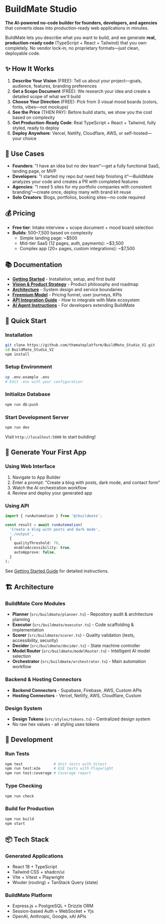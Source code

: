 # BuildMate Studio

**The AI-powered no-code builder for founders, developers, and agencies** that converts ideas into production-ready web applications in minutes.

BuildMate lets you describe what you want to build, and we generate **real, production-ready code** (TypeScript + React + Tailwind) that you own completely. No vendor lock-in, no proprietary formats—just clean, deployable code.

## ✨ How It Works

1. **Describe Your Vision** (FREE): Tell us about your project—goals, audience, features, branding preferences
2. **Get a Scope Document** (FREE): We research your idea and create a detailed scope of what we'll build
3. **Choose Your Direction** (FREE): Pick from 3 visual mood boards (colors, fonts, vibes—not mockups)
4. **See the Price** (THEN PAY): Before build starts, we show you the cost based on complexity
5. **Get Production-Ready Code**: Real TypeScript + React + Tailwind, fully styled, ready to deploy
6. **Deploy Anywhere**: Vercel, Netlify, Cloudflare, AWS, or self-hosted—your choice

## 🎯 Use Cases

- **Founders**: "I have an idea but no dev team"—get a fully functional SaaS, landing page, or MVP
- **Developers**: "I started my repo but need help finishing it"—BuildMate analyzes your code and creates a PR with completed features
- **Agencies**: "I need 5 sites for my portfolio companies with consistent branding"—create once, deploy many with brand kit reuse
- **Solo Creators**: Blogs, portfolios, booking sites—no code required

## 💰 Pricing

- **Free tier**: Intake interview + scope document + mood board selection
- **Builds**: $500–$7,500 based on complexity
  - Simple landing page: ~$500
  - Mid-tier SaaS (12 pages, auth, payments): ~$3,500
  - Complex app (20+ pages, custom integrations): ~$7,500

## 📚 Documentation

- **[Getting Started](./docs/getting-started.md)** - Installation, setup, and first build
- **[Vision & Product Strategy](./docs/vision.md)** - Product philosophy and roadmap
- **[Architecture](./docs/ARCHITECTURE.md)** - System design and service boundaries
- **[Freemium Model](./docs/FREEMIUM-MODEL.md)** - Pricing funnel, user journeys, KPIs
- **[API Integration Guide](./docs/INTEGRATION-HUB.md)** - How to integrate with Mate ecosystem
- **[AI Agent Instructions](./github/copilot-instructions.md)** - For developers extending BuildMate

## 🚀 Quick Start

### Installation
```bash
git clone https://github.com/themateplatform/BuildMate_Studio_V2.git
cd BuildMate_Studio_V2
npm install
```

### Setup Environment
```bash
cp .env.example .env
# Edit .env with your configuration
```

### Initialize Database
```bash
npm run db:push
```

### Start Development Server
```bash
npm run dev
```

Visit `http://localhost:5000` to start building!

## 🎯 Generate Your First App

### Using Web Interface
1. Navigate to App Builder
2. Enter a prompt: "Create a blog with posts, dark mode, and contact form"
3. Watch the AI orchestration workflow
4. Review and deploy your generated app

### Using API
```typescript
import { runAutomation } from '@/buildmate';

const result = await runAutomation(
  'Create a blog with posts and dark mode',
  './output',
  {
    qualityThreshold: 70,
    enableAccessibility: true,
    autoApprove: false,
  }
);
```

See [Getting Started Guide](./docs/getting-started.md) for detailed instructions.

## 🏗️ Architecture

### BuildMate Core Modules
- **Planner** (`src/buildmate/planner.ts`) - Repository audit & architecture planning
- **Executor** (`src/buildmate/executor.ts`) - Code scaffolding & implementation
- **Scorer** (`src/buildmate/scorer.ts`) - Quality validation (tests, accessibility, security)
- **Decider** (`src/buildmate/decider.ts`) - State machine controller
- **Model Router** (`src/buildmate/modelRouter.ts`) - Intelligent AI model selection
- **Orchestrator** (`src/buildmate/orchestrator.ts`) - Main automation workflow

### Backend & Hosting Connectors
- **Backend Connectors** - Supabase, Firebase, AWS, Custom APIs
- **Hosting Connectors** - Vercel, Netlify, AWS, Cloudflare, Custom

### Design System
- **Design Tokens** (`src/styles/tokens.ts`) - Centralized design system
- No raw hex values - all styling uses tokens

## 🧪 Development

### Run Tests
```bash
npm test              # Unit tests with Vitest
npm run test:e2e      # E2E tests with Playwright
npm run test:coverage # Coverage report
```

### Type Checking
```bash
npm run check
```

### Build for Production
```bash
npm run build
npm start
```

## 📦 Tech Stack

### Generated Applications
- React 18 + TypeScript
- Tailwind CSS + shadcn/ui
- Vite + Vitest + Playwright
- Wouter (routing) + TanStack Query (state)

### BuildMate Platform
- Express.js + PostgreSQL + Drizzle ORM
- Session-based Auth + WebSocket + Yjs
- OpenAI, Anthropic, Google, xAI APIs
